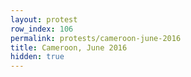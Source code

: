 ```yaml
---
layout: protest
row_index: 106
permalink: protests/cameroon-june-2016
title: Cameroon, June 2016
hidden: true
---
```

